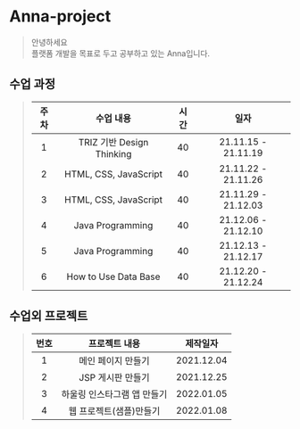 # Anna-project
>안녕하세요<br />
>플랫폼 개발을 목표로 두고 공부하고 있는 Anna입니다.<br />

## 수업 과정
>| 주차 | 수업 내용 | 시간 | 일자 | 
>|:----:|:----:|:----:|:----:| 
>| 1 | TRIZ 기반 Design Thinking | 40 | 21.11.15 - 21.11.19 | 
>| 2 | HTML, CSS, JavaScript| 40 | 21.11.22 - 21.11.26 | 
>| 3 | HTML, CSS, JavaScript | 40 | 21.11.29 - 21.12.03 | 
>| 4 | Java Programming | 40 | 21.12.06 - 21.12.10 | 
>| 5 | Java Programming | 40 | 21.12.13 - 21.12.17 | 
>| 6 | How to Use Data Base | 40 | 21.12.20 - 21.12.24 | 

## 수업외 프로젝트
>| 번호 | 프로젝트 내용 | 제작일자 | 
>|:----:|:----:|:----:|
>| 1 | 메인 페이지 만들기 | 2021.12.04 |
>| 2 | JSP 게시판 만들기 | 2021.12.25 | 
>| 3 | 하울링 인스타그램 앱 만들기 | 2022.01.05 | 
>| 4 | 웹 프로젝트(샘플)만들기 | 2022.01.08 | 
